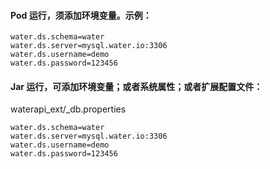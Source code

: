 
#### Pod 运行，须添加环境变量。示例：

```properties
water.ds.schema=water
water.ds.server=mysql.water.io:3306
water.ds.username=demo
water.ds.password=123456
```

#### Jar 运行，可添加环境变量；或者系统属性；或者扩展配置文件：

waterapi_ext/_db.properties

```properties
water.ds.schema=water
water.ds.server=mysql.water.io:3306
water.ds.username=demo
water.ds.password=123456
```
